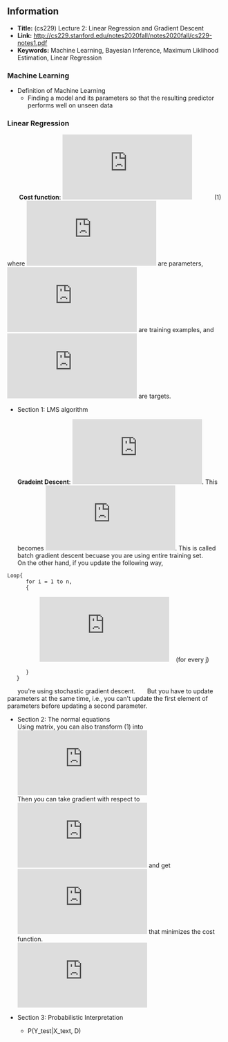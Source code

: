 ## Information

- **Title:** (cs229) Lecture 2: Linear Regression and Gradient Descent
- **Link:** http://cs229.stanford.edu/notes2020fall/notes2020fall/cs229-notes1.pdf
- **Keywords:** Machine Learning, Bayesian Inference, Maximum Liklihood Estimation, Linear Regression


### Machine Learning
* Definition of Machine Learning  
   - Finding a model and its parameters so that the resulting predictor performs well on unseen data
   
   
### Linear Regression
   
 &nbsp;&nbsp;&nbsp;&nbsp;&nbsp;&nbsp;  **Cost function**: ![cost function](https://latex.codecogs.com/gif.latex?J%28%5Ctheta%29%20%3D%20%5Cfrac%7B1%7D%7B2%7D%20%5Csum_%7Bi%20%3D%201%7D%5E%7Bn%7D%28h_%5Ctheta%28x%5E%7B%28i%29%7D%29%20-%20y%5E%7B%28i%29%7D%29)&nbsp;&nbsp;&nbsp;&nbsp;&nbsp;&nbsp;&nbsp;&nbsp;&nbsp;&nbsp;&nbsp;&nbsp; (1)    
 where ![theta](https://latex.codecogs.com/gif.latex?%5Ctheta) are parameters, ![x](https://latex.codecogs.com/gif.latex?x) are training examples, and ![y](https://latex.codecogs.com/gif.latex?y) are targets.  
   
* Section 1: LMS algorithm  

   **Gradeint Descent**: ![gradient descent](https://latex.codecogs.com/gif.latex?%5Ctheta_j%20%3A%3D%20%5Ctheta_j%20-%20%5Calpha%20%5Cfrac%7B%5Cpartial%20%7D%7B%5Cpartial%20%5Ctheta_j%7DJ%28%5Ctheta%29). This becomes ![gradient descent2](https://latex.codecogs.com/gif.latex?%5Ctheta_j%20%3A%3D%20%5Ctheta_j%20&plus;%20%5Calpha%28y%5E%7B%28i%29%7D-h_%5Ctheta%20%28x%5E%7B%28i%29%7D%29%29x_j%5E%7B%28i%29%7D). This is called batch gradient descent becuase you are using entire training set.  
On the other hand, if you update the following way,  
```
Loop{  
      for i = 1 to n,  
      {
 ```
 &nbsp;&nbsp;&nbsp;&nbsp;&nbsp;&nbsp;&nbsp;&nbsp;&nbsp;&nbsp;&nbsp;&nbsp;&nbsp;&nbsp;&nbsp;&nbsp;&nbsp;&nbsp;  ![sto gd](https://latex.codecogs.com/gif.latex?%5Ctheta_j%20%3A%3D%20%5Ctheta_j%20&plus;%20%5Calpha%28y%5E%7B%28i%29%7D-h_%5Ctheta%20%28x%5E%7B%28i%29%7D%29%29x_j%5E%7B%28i%29%7D)&nbsp;&nbsp;&nbsp; (for every j)
```
      }  
   }  
```
&nbsp;&nbsp;&nbsp;&nbsp;&nbsp;&nbsp;you're using stochastic gradient descent. 
&nbsp;&nbsp;&nbsp;&nbsp;&nbsp;&nbsp;But you have to update parameters at the same time, i.e., you can't update the first element of parameters before updating a second parameter. 

* Section 2: The normal equations  
   Using matrix, you can also transform (1) into ![](https://latex.codecogs.com/gif.latex?%5Cfrac%7B1%7D%7B2%7D%28X%5Ctheta%20-%20y%29%5ET%28X%5Ctheta%20-%20y%29)  
   Then you can take gradient with respect to ![](https://latex.codecogs.com/gif.latex?%5Ctheta) and get ![](https://latex.codecogs.com/gif.latex?%5Ctheta) that minimizes the cost function.  
   ![](https://latex.codecogs.com/gif.latex?%5Cnabla_%5Ctheta%20J%28%5Ctheta%29%20%3D%20X%5ETX%5Ctheta%20-%20X%5ETy%5C%5C%5C%5C%20%5Cindent%20X%5ETX%5Ctheta%20%3D%20X%5ETy%5C%5C%5C%5C%20%5Cindent%20%5Ctheta%20%3D%20%28X%5ETX%5Ctheta%29%5E%7B-1%7DX%5ETy)
   
   
* Section 3: Probabilistic Interpretation
    * P(Y_test|X_text, D)
    

